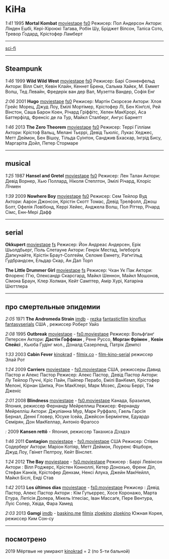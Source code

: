 # KiHa

_1:41_ 1995 **Mortal Kombat**
[moviestape](http://moviestape.net/katalog_filmiv/bojovyky/11451-mortal-kombat.html)
[fs0](http://fs0.moviestape.net/stream.php?name=films/Mortal.Kombat.mp4)
Режисер: Пол Андерсон
Актори: Лінден Ешбі, Кері-Хіроюкі Таґава, Робін Шу, Бріджет Вілсон, Таліса Сото, Тревор Ґодард, Крістофер Ламберт 

---

[sci-fi](./sci-fi.md)

---

## Steampunk

_1:46_ 1999 **Wild Wild West**
[moviestape](http://moviestape.net/katalog_filmiv/bojovyky/1664-dykyj-dykyj-vest.html)
[fs0](http://fs0.moviestape.net/stream.php?name=films/Wild.Wild.West.mp4)
Режисер: Барі Сонненфельд
Актори: Вілл Сміт, Кевін Клайн, Кеннет Брена, Сальма Хайєк, М. Еммет Волш, Тед Левайн, Фредерік ван дер Вал, Музетта Вандер, Софія Енг

_2:06_ 2001 **Hugo**
[moviestape](http://moviestape.net/katalog_filmiv/detektyv/2023-hranitel-chasu.html)
[fs0](http://fs0.moviestape.net/stream.php?name=films/Hugo.mp4)
Режисер: Мартін Скорсезе
Актори: Хлоя Грейс Морец, Джуд Лоу, Емілі Мортімер, Крістофер Лі, Бен Кінґслі, Рей Вінстон, Саша Барон Коен, Річард Гріффітс, Хелен МакКрорі, Аса Баттерфілд, Френсіс де ла Тур, Майкл Сталберг, Ангус Барнетт 

_1:46_ 2013 **The Zero Theorem**
[moviestape](http://moviestape.net/katalog_filmiv/drama/10954-teorema-zero.html)
[fs0](http://fs0.moviestape.net/stream.php?name=films/The.Zero.Theorem.mp4)
Режисер: Террі Гілліам
Актори: Крістоф Вальц, Мелані Тьєррі, Девід Тьюліс, Лукас Хеджес, Метт Деймон, Бен Вішоу, Тільда Суінтон, Санджив Бхаскар, Інгрід Бису, Маргаріта Дойл, Петер Стормаре 

---

## musical

_1:25_ 1987 **Hansel and Gretel**
[moviestape](http://moviestape.net/katalog_filmiv/muzuchni/12717-genzel-retel.html)
[fs0](http://fs0.moviestape.net/stream.php?name=films/Hansel.and.Gretel.1987.mp4)
Режисер: Лен Талан
Актори: Девід Ворнер, Хью Поллард, Ніколя Степлтон, Эмілі Річард, Клоріс Лічмен 

_1:39_ 2009 **Nowhere Boy**
[moviestape](http://moviestape.net/katalog_filmiv/drama/1216-stati-dzhonom-lennonom.html)
[fs0](http://fs0.moviestape.net/stream.php?name=films/Nowhere.Boy.mp4)
Режисер: Сем Тейлор Вуд
Актори: Аарон Джонсон, Крістін Скотт Томас, Девід Трелфолл, Джош Болт, Офелія Ловібонд, Керрі Хейес, Анджела Волш, Пол Ріттер, Річард Сімс, Енн-Мері Дафф 

---

## serial

**Okkupert**
[moviestape](http://moviestape.net/katalog_serialiv/dramy/9079-okupovani.html)
[fs](http://fs.moviestape.net/stream.php?pl=Okkupert)
Режисер: Йон Андреас Андерсен, Ерік Шьолдбьерг, Поль Слетауне
Актори: Генрік Местад, Інґеборґа Дапкунайте, Крістін Браут-Солгейм, Селоме Емнету, Раґнгільд Ґудбрандсен, Ельдар Скар, Ан Дал Торп 

**The Little Drummer Girl**
[moviestape](http://moviestape.net/katalog_serialiv/dramy/11235-mala-barabanschicya.html)
[fs](http://fs.moviestape.net/stream.php?pl=The.Little.Drummer.Girl)
Режисер: Чхан Ук Пак
Актори: Флоренс П'ю, Олександр Скарсгард, Майкл Шеннон, Майкл Мошонов, Сімона Браун, Клер Холман, Кейт Самптер, Амір Хурі, Катаріна Шюттлера 

---

## про смертельные эпидемии

_2:05_ 1971 **The Andromeda Strain**
[imdb](https://www.imdb.com/title/tt0066769/) -
[rezka](https://rezka.ag/films/fiction/16356-shtamm-andromeda-1971.html)
[fantasticfilm](http://fantasticfilm.ru/publ/fantasticheskie_filmy/shtamm_andromeda_1971/50-1-0-644)
[kinoflux](http://kinoflux.org/23645-shtamm-andromeda-1971-the-andromeda-strain.html)
[fantasyserials](http://fantasyserials.org/the-andromeda-strain-1971.php)
США , режиссер Роберт Уайз

_2:08_ 1995 **Outbreak**
[moviestape](http://moviestape.net/katalog_filmiv/drama/2697-epidemija.html) -
[fs0.moviestape](http://fs0.moviestape.net/stream.php?name=films/Outbreak.mp4)
Режисер: Вольфґанґ Петерсен
Актори: **Дастін Гоффман** , Рене Руссо, **Морган Фрімен** , **Кевін Спейсі** , Кьюба Ґудінг мол., Доналд Сазерленд, Патрік Демпсі

_1:33_ 2003 **Cabin Fever**
[kinokrad](https://kinokrad.co/268049-lihoradka.html) -
[filmix.co](https://filmix.co/uzhasy/16719-lihoradka-cabin-fever-2002.html) -
[film-kino-serial](http://film-kino-serial.biz/6943-lihoradka.html)
режиссер Элай Рот

_1:24_ 2009 **Carriers**
[moviestape](http://moviestape.net/katalog_filmiv/drama/9048-zarazhennja.html) -
[fs0.moviestape](http://fs0.moviestape.net/stream.php?name=films/Carriers.mp4)
США, режиссеры Давид Пастор и Алекс Пастор
Режисер: Алекс Пастор, Девід Пастор
Актори: Лу Тейлор Пуччі, Кріс Пайн, Пайпер Перабо, Емілі ВанКемп, Крістофер Мелоні, Кірнан Шипка, Рон МакКлері, Марк Мозес, Джош Беррі, Тім Дженіс 

_2:01_ 2008 **Blindness**
[moviestape](http://moviestape.net/katalog_filmiv/detektyv/5251-slipota.html) -
[fs0.moviestape](http://fs0.moviestape.net/stream.php?name=films/Blindness.mp4)
Канада, Бразилия, Япония, режиссер Фернанду Мейреллиш
Режисер: Фернанду Мейрелліш
Актори: Джуліанна Мур, Марк Руффало, Гаель Гарсія Бернал, Денні Гловер, Юсуке Ісейа, Джейсон Бермінгем, Едуардо Семірян, Дон МакКеллар, Антоніо Фрагосо 

_:_ 2009 **Kansen rettô**
[]() -
[]()
Япония, режиссер Такахиса Дзэдзэ

_1:46_ 2011 **Contagion**
[moviestape](http://moviestape.net/katalog_filmiv/drama/2242-zaraza.html) -
[fs0.moviestape](http://fs0.moviestape.net/stream.php?name=films/Contagion.mp4)
США
Режисер: Стівен Содерберг
Актори: Маріон Котіяр, Метт Деймон, Лоуренс Фішборн, Джуд Лоу, Гвінет Пелтроу, Кейт Вінслет. 

_1:24_ 2012 **The Bay**
[moviestape](http://moviestape.net/katalog_filmiv/trylery/9851-zatoka.html) -
[fs0.moviestape](http://fs0.moviestape.net/stream.php?name=films/The.Bay.mp4)
Режисер : Баррі Левінсон
Актори : Вілл Роджерс, Крістен Конноллі, Кетер Донохью, Френк Діл, Стефан Канків, Крістофер Денхам, Ненсі Алука, Джейн МакНейлл, Майкл Біслі, Енді Став 

_1:42_ 2013 **Los últimos días**
[moviestape](http://moviestape.net/katalog_filmiv/prygody/7315-epidemija.html) -
[fs0.moviestape](http://fs0.moviestape.net/stream.php?name=films/Los.ultimos.dias.mp4)
Режисер : Девід Пастор, Алекс Пастор
Актори : Кім Гутьєррес, Хосе Коронажо, Марта Етура, Летісія Долера, Мікель Іґлесіас, Іван Массаґе, Пере Вентура, Луіс Солер, Хвіда, Фара Хамед 

_2:03_ 2013 **Gamgi**
[imdb](https://www.imdb.com/title/tt2351310/) -
[baskino.me](http://baskino.me/films/dramy/8836-virus.html)
[filmix](https://filmix.co/dramy/79742-gripp-virus-the-flu-gamgi-2013.html)
[zloekino](https://zloekino.ru/movie/FluGamgi)
[zloekino](https://zloekino.ru/video/455919-Virus-Film)
Южная Корея, режиссер Ким Сон-су

---

## посмотрено

2019 Мёртвые не умирают [kinokrad](https://kinokrad.co/336301-mertvye-ne-umirayut.html) = 2 (по 5-ти бальной)
